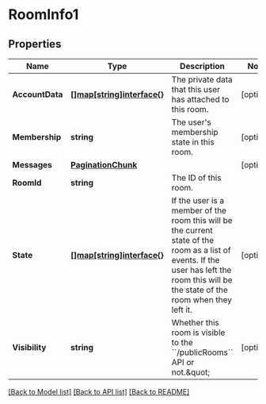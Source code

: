 # RoomInfo1

## Properties

Name | Type | Description | Notes
------------ | ------------- | ------------- | -------------
**AccountData** | [**[]map[string]interface{}**](map[string]interface{}.md) | The private data that this user has attached to this room. | [optional] 
**Membership** | **string** | The user&#39;s membership state in this room. | [optional] 
**Messages** | [**PaginationChunk**](PaginationChunk.md) |  | [optional] 
**RoomId** | **string** | The ID of this room. | 
**State** | [**[]map[string]interface{}**](map[string]interface{}.md) | If the user is a member of the room this will be the current state of the room as a list of events. If the user has left the room this will be the state of the room when they left it. | [optional] 
**Visibility** | **string** | Whether this room is visible to the &#x60;&#x60;/publicRooms&#x60;&#x60; API or not.\&quot; | [optional] 

[[Back to Model list]](../README.md#documentation-for-models) [[Back to API list]](../README.md#documentation-for-api-endpoints) [[Back to README]](../README.md)


